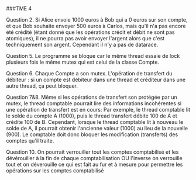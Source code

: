 ###TME 4

Question 2.
    Si Alice envoie 1000 euros à Bob qui a 0 euros sur son compte, et que Bob souhaite envoyer 500 euros à Carlos, mais qu'il n'a pas encore été crédité (étant donné que les opérations crédit et débit ne sont pas atomiques), il ne pourra pas avoir envoyer l'argent alors que c'est techniquement son argent.
    Cependant il n'y a pas de datarace.

Question 5.
    Le programme se bloque car le même thread essaie de lock plusieurs fois le même mutex qui est celui de la classe Compte.

Question 6.
    Chaque Compte a son mutex. L'opération de transfert du débiteur : si un compte est débiteur dans une thread et créditeur dans une autre thread, ça peut bloquer.

Question 7&8. 
    Même si les opérations de transfert son protégée par un mutex,
    le thread comptable pourrait lire des informations incohérentes si une opération de transfert est en cours:
    Par exemple, le thread comptable lit le solde du compte A (1000), puis le thread transfert débite 100 de A et crédite 100 de B. Cependant, lorsque le thread comptable lit à nouveau le solde de A, il pourrait obtenir l'ancienne valeur (1000) au lieu de la nouvelle (900).
    Le comptable doit donc bloquer les modification (transferts) des comptes qu'il traite.

Question 10.
    On pourrait verrouiller tout les comptes comptabilisé et les dévérouiller à la fin de chaque comptabilisation OU l'inverse on verrouille tout et on déverouille ce qui est fait au fur et à mesure pour permettre les opérations sur les comptes comptabilisé 

